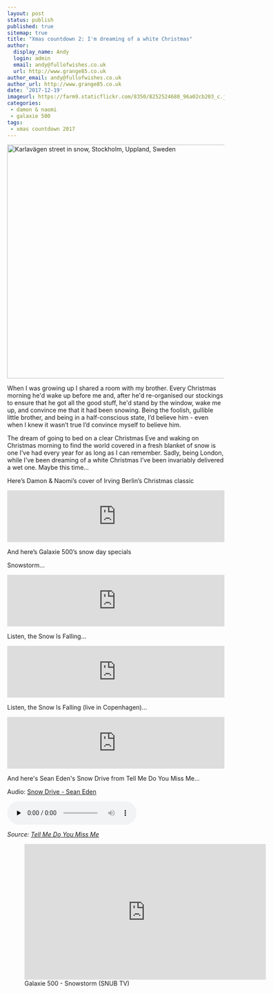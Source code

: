 ```yaml
---
layout: post
status: publish
published: true
sitemap: true
title: "Xmas countdown 2: I'm dreaming of a white Christmas"
author:
  display_name: Andy
  login: admin
  email: andy@fullofwishes.co.uk
  url: http://www.grange85.co.uk
author_email: andy@fullofwishes.co.uk
author_url: http://www.grange85.co.uk
date: '2017-12-19'
imageurl: https://farm9.staticflickr.com/8350/8252524688_96a02cb203_c.jpg
categories:
 - damon & naomi
 - galaxie 500
tags:
 - xmas countdown 2017
---
```

<a data-flickr-embed="true"  href="https://www.flickr.com/photos/swedish_heritage_board/8252524688/" title="Karlavägen street in snow, Stockholm, Uppland, Sweden"><img src="https://farm9.staticflickr.com/8350/8252524688_96a02cb203_c.jpg" width="800" height="543" alt="Karlavägen street in snow, Stockholm, Uppland, Sweden"></a><script async src="//embedr.flickr.com/assets/client-code.js" charset="utf-8"></script>
<p class="lead">When I was growing up I shared a room with my brother. Every Christmas morning he'd wake up before me and, after he'd re-organised our stockings to ensure that he got all the good stuff, he'd stand by the window, wake me up, and convince me that it had been snowing. Being the foolish, gullible little brother, and being in a half-conscious state, I’d believe him - even when I knew it wasn’t true I’d convince myself to believe him.</p>

<p>The dream of going to bed on a clear Christmas Eve and waking on Christmas morning to find the world covered in a fresh blanket of snow is one I’ve had every year for as long as I can remember. Sadly, being London, while I’ve been dreaming of a white Christmas I’ve been invariably delivered a wet one. Maybe this time&hellip;</p>

<p>Here’s Damon & Naomi’s cover of Irving Berlin’s Christmas classic</p>
<iframe style="border: 0; width: 100%; height: 120px;" src="https://bandcamp.com/EmbeddedPlayer/album=2221016275/size=large/bgcol=ffffff/linkcol=0687f5/tracklist=false/artwork=small/track=2954045243/transparent=true/" seamless><a href="http://damonandnaomi.bandcamp.com/album/spirit-of-love-b-sides-bonuses-and-soundtracks">Spirit of Love (B-sides, bonuses, and soundtracks) by Damon & Naomi</a></iframe>


<p>And here’s Galaxie 500’s snow day specials</p>
<p>Snowstorm&hellip;</p>
<iframe style="border: 0; width: 100%; height: 120px;" src="https://bandcamp.com/EmbeddedPlayer/album=158016030/size=large/bgcol=ffffff/linkcol=0687f5/tracklist=false/artwork=small/track=2355405035/transparent=true/" seamless><a href="http://galaxie500.bandcamp.com/album/on-fire">On Fire by Galaxie 500</a></iframe>

<p>Listen, the Snow Is Falling&hellip;</p>
<iframe style="border: 0; width: 100%; height: 120px;" src="https://bandcamp.com/EmbeddedPlayer/album=2405309532/size=large/bgcol=ffffff/linkcol=0687f5/tracklist=false/artwork=small/track=3594938743/transparent=true/" seamless><a href="http://galaxie500.bandcamp.com/album/this-is-our-music">This Is Our Music by Galaxie 500</a></iframe>

<p>Listen, the Snow Is Falling (live in Copenhagen)&hellip;</p>
<iframe style="border: 0; width: 100%; height: 120px;" src="https://bandcamp.com/EmbeddedPlayer/album=3510813574/size=large/bgcol=ffffff/linkcol=0687f5/tracklist=false/artwork=small/track=3152425973/transparent=true/" seamless><a href="http://galaxie500.bandcamp.com/album/copenhagen-live">Copenhagen (live) by Galaxie 500</a></iframe>

<p>And here's Sean Eden's Snow Drive from Tell Me Do You Miss Me&hellip;</p>
<div class="well">
  <p class="audio">Audio: <a href="https://media.fullofwishes.co.uk/02-luna/audio/tmdymm/11-sean-eden-snow-drive.mp3">Snow Drive - Sean Eden</a></p>
  <audio controls="controls" preload="none" src="https://media.fullofwishes.co.uk/02-luna/audio/tmdymm/11-sean-eden-snow-drive.mp3"></audio>
  <p class="source small text-right"><em>Source: <a href="https://www.facebook.com/Tell-Me-Do-You-Miss-Me-a-film-about-LUNA-by-Matthew-Buzzell-122077917842911/">Tell Me Do You Miss Me</a></em></p>
</div>

<figure class="caption aligncenter"><iframe width="560" height="315" src="https://www.youtube.com/embed/EL7skeHiw7c" frameborder="0" allowfullscreen></iframe><figcaption class="caption-text">Galaxie 500 - Snowstorm (SNUB TV)</figcaption></figure>

